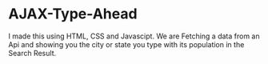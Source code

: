 # AJAX-Type-Ahead
 I made this using HTML, CSS and Javascipt. We are Fetching a data from an Api and showing you the city or state you type with its population in the Search Result.
